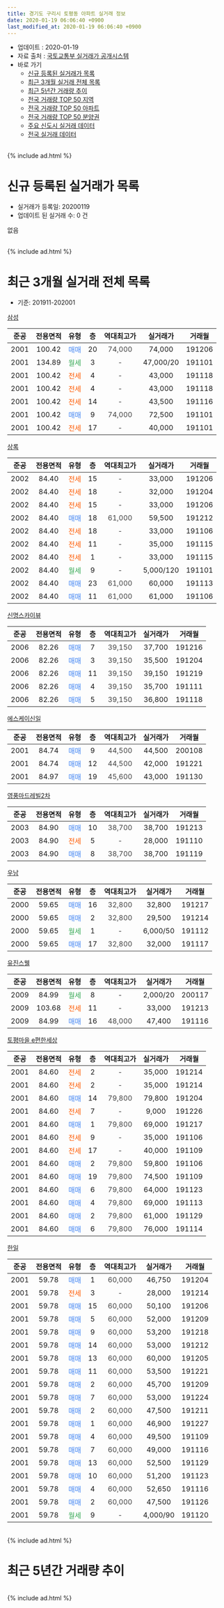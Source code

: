 ```yaml
---
title: 경기도 구리시 토평동 아파트 실거래 정보
date: 2020-01-19 06:06:40 +0900
last_modified_at: 2020-01-19 06:06:40 +0900
---
```


* 업데이트 : 2020-01-19
* 자료 출처 : [국토교통부 실거래가 공개시스템](http://rt.molit.go.kr)
* 바로 가기
    * [신규 등록된 실거래가 목록](#신규-등록된-실거래가-목록)
    * [최근 3개월 실거래 전체 목록](#최근-3개월-실거래-전체-목록)
    * [최근 5년간 거래량 추이](#최근-5년간-거래량-추이)
    * [전국 거래량 TOP 50 지역](https://apt-info.github.io/apt-trade-info/최근-3개월-전국에서-가장-거래가-많이-발생한-지역)
    * [전국 거래량 TOP 50 아파트](https://apt-info.github.io/apt-trade-info/최근-3개월-전국에서-가장-거래가-많이-발생한-아파트)
    * [전국 거래량 TOP 50 분양권](https://apt-info.github.io/apt-trade-info/최근-3개월-전국에서-가장-거래가-많이-발생한-분양권)
    * [주요 신도시 실거래 데이터](https://apt-info.github.io/apt-trade-info/주요-신도시)
    * [전국 실거래 데이터](https://apt-info.github.io/apt-trade-info/전국)
<br>
{% include ad.html %}
<br>

# 신규 등록된 실거래가 목록
* 실거래가 등록일: 20200119
* 업데이트 된 실거래 수: 0 건

없음

<br>
{% include ad.html %}
<br>

# 최근 3개월 실거래 전체 목록
* 기준: 201911-202001


[삼성](https://search.naver.com/search.naver?query=%EA%B2%BD%EA%B8%B0%EB%8F%84+%EA%B5%AC%EB%A6%AC%EC%8B%9C+%ED%86%A0%ED%8F%89%EB%8F%99+%EC%82%BC%EC%84%B1)

|준공|전용면적|유형|층|역대최고가|실거래가|거래월|
|:---:|:---:|:---:|:---:|:---:|:---:|:---:|
|2001|100.42|<span style="color:#4285f3">매매</span>|20|<span style="color:#444444">74,000</span>|74,000|191206|
|2001|134.89|<span style="color:#34a853">월세</span>|3|<span style="color:#444444">-</span>|47,000/20|191101|
|2001|100.42|<span style="color:#ff5a00">전세</span>|4|<span style="color:#444444">-</span>|43,000|191118|
|2001|100.42|<span style="color:#ff5a00">전세</span>|4|<span style="color:#444444">-</span>|43,000|191118|
|2001|100.42|<span style="color:#ff5a00">전세</span>|14|<span style="color:#444444">-</span>|43,500|191116|
|2001|100.42|<span style="color:#4285f3">매매</span>|9|<span style="color:#444444">74,000</span>|72,500|191101|
|2001|100.42|<span style="color:#ff5a00">전세</span>|17|<span style="color:#444444">-</span>|40,000|191101|

[상록](https://search.naver.com/search.naver?query=%EA%B2%BD%EA%B8%B0%EB%8F%84+%EA%B5%AC%EB%A6%AC%EC%8B%9C+%ED%86%A0%ED%8F%89%EB%8F%99+%EC%83%81%EB%A1%9D)

|준공|전용면적|유형|층|역대최고가|실거래가|거래월|
|:---:|:---:|:---:|:---:|:---:|:---:|:---:|
|2002|84.40|<span style="color:#ff5a00">전세</span>|15|<span style="color:#444444">-</span>|33,000|191206|
|2002|84.40|<span style="color:#ff5a00">전세</span>|18|<span style="color:#444444">-</span>|32,000|191204|
|2002|84.40|<span style="color:#ff5a00">전세</span>|15|<span style="color:#444444">-</span>|33,000|191206|
|2002|84.40|<span style="color:#4285f3">매매</span>|18|<span style="color:#444444">61,000</span>|59,500|191212|
|2002|84.40|<span style="color:#ff5a00">전세</span>|18|<span style="color:#444444">-</span>|33,000|191106|
|2002|84.40|<span style="color:#ff5a00">전세</span>|11|<span style="color:#444444">-</span>|35,000|191115|
|2002|84.40|<span style="color:#ff5a00">전세</span>|1|<span style="color:#444444">-</span>|33,000|191115|
|2002|84.40|<span style="color:#34a853">월세</span>|9|<span style="color:#444444">-</span>|5,000/120|191101|
|2002|84.40|<span style="color:#4285f3">매매</span>|23|<span style="color:#444444">61,000</span>|60,000|191113|
|2002|84.40|<span style="color:#4285f3">매매</span>|11|<span style="color:#444444">61,000</span>|61,000|191106|

[신명스카이뷰](https://search.naver.com/search.naver?query=%EA%B2%BD%EA%B8%B0%EB%8F%84+%EA%B5%AC%EB%A6%AC%EC%8B%9C+%ED%86%A0%ED%8F%89%EB%8F%99+%EC%8B%A0%EB%AA%85%EC%8A%A4%EC%B9%B4%EC%9D%B4%EB%B7%B0)

|준공|전용면적|유형|층|역대최고가|실거래가|거래월|
|:---:|:---:|:---:|:---:|:---:|:---:|:---:|
|2006|82.26|<span style="color:#4285f3">매매</span>|7|<span style="color:#444444">39,150</span>|37,700|191216|
|2006|82.26|<span style="color:#4285f3">매매</span>|3|<span style="color:#444444">39,150</span>|35,500|191204|
|2006|82.26|<span style="color:#4285f3">매매</span>|11|<span style="color:#444444">39,150</span>|39,150|191219|
|2006|82.26|<span style="color:#4285f3">매매</span>|4|<span style="color:#444444">39,150</span>|35,700|191111|
|2006|82.26|<span style="color:#4285f3">매매</span>|5|<span style="color:#444444">39,150</span>|36,800|191118|

[에스케이신일](https://search.naver.com/search.naver?query=%EA%B2%BD%EA%B8%B0%EB%8F%84+%EA%B5%AC%EB%A6%AC%EC%8B%9C+%ED%86%A0%ED%8F%89%EB%8F%99+%EC%97%90%EC%8A%A4%EC%BC%80%EC%9D%B4%EC%8B%A0%EC%9D%BC)

|준공|전용면적|유형|층|역대최고가|실거래가|거래월|
|:---:|:---:|:---:|:---:|:---:|:---:|:---:|
|2001|84.74|<span style="color:#4285f3">매매</span>|9|<span style="color:#444444">44,500</span>|44,500|200108|
|2001|84.74|<span style="color:#4285f3">매매</span>|12|<span style="color:#444444">44,500</span>|42,000|191221|
|2001|84.97|<span style="color:#4285f3">매매</span>|19|<span style="color:#444444">45,600</span>|43,000|191130|

[영풍마드레빌2차](https://search.naver.com/search.naver?query=%EA%B2%BD%EA%B8%B0%EB%8F%84+%EA%B5%AC%EB%A6%AC%EC%8B%9C+%ED%86%A0%ED%8F%89%EB%8F%99+%EC%98%81%ED%92%8D%EB%A7%88%EB%93%9C%EB%A0%88%EB%B9%8C2%EC%B0%A8)

|준공|전용면적|유형|층|역대최고가|실거래가|거래월|
|:---:|:---:|:---:|:---:|:---:|:---:|:---:|
|2003|84.90|<span style="color:#4285f3">매매</span>|10|<span style="color:#444444">38,700</span>|38,700|191213|
|2003|84.90|<span style="color:#ff5a00">전세</span>|5|<span style="color:#444444">-</span>|28,000|191110|
|2003|84.90|<span style="color:#4285f3">매매</span>|8|<span style="color:#444444">38,700</span>|38,700|191119|

[우남](https://search.naver.com/search.naver?query=%EA%B2%BD%EA%B8%B0%EB%8F%84+%EA%B5%AC%EB%A6%AC%EC%8B%9C+%ED%86%A0%ED%8F%89%EB%8F%99+%EC%9A%B0%EB%82%A8)

|준공|전용면적|유형|층|역대최고가|실거래가|거래월|
|:---:|:---:|:---:|:---:|:---:|:---:|:---:|
|2000|59.65|<span style="color:#4285f3">매매</span>|16|<span style="color:#444444">32,800</span>|32,800|191217|
|2000|59.65|<span style="color:#4285f3">매매</span>|2|<span style="color:#444444">32,800</span>|29,500|191214|
|2000|59.65|<span style="color:#34a853">월세</span>|1|<span style="color:#444444">-</span>|6,000/50|191112|
|2000|59.65|<span style="color:#4285f3">매매</span>|17|<span style="color:#444444">32,800</span>|32,000|191117|

[유진스웰](https://search.naver.com/search.naver?query=%EA%B2%BD%EA%B8%B0%EB%8F%84+%EA%B5%AC%EB%A6%AC%EC%8B%9C+%ED%86%A0%ED%8F%89%EB%8F%99+%EC%9C%A0%EC%A7%84%EC%8A%A4%EC%9B%B0)

|준공|전용면적|유형|층|역대최고가|실거래가|거래월|
|:---:|:---:|:---:|:---:|:---:|:---:|:---:|
|2009|84.99|<span style="color:#34a853">월세</span>|8|<span style="color:#444444">-</span>|2,000/20|200117|
|2009|103.68|<span style="color:#ff5a00">전세</span>|11|<span style="color:#444444">-</span>|33,000|191213|
|2009|84.99|<span style="color:#4285f3">매매</span>|16|<span style="color:#444444">48,000</span>|47,400|191116|

[토평마을 e편한세상](https://search.naver.com/search.naver?query=%EA%B2%BD%EA%B8%B0%EB%8F%84+%EA%B5%AC%EB%A6%AC%EC%8B%9C+%ED%86%A0%ED%8F%89%EB%8F%99+%ED%86%A0%ED%8F%89%EB%A7%88%EC%9D%84+e%ED%8E%B8%ED%95%9C%EC%84%B8%EC%83%81)

|준공|전용면적|유형|층|역대최고가|실거래가|거래월|
|:---:|:---:|:---:|:---:|:---:|:---:|:---:|
|2001|84.60|<span style="color:#ff5a00">전세</span>|2|<span style="color:#444444">-</span>|35,000|191214|
|2001|84.60|<span style="color:#ff5a00">전세</span>|2|<span style="color:#444444">-</span>|35,000|191214|
|2001|84.60|<span style="color:#4285f3">매매</span>|14|<span style="color:#444444">79,800</span>|79,800|191204|
|2001|84.60|<span style="color:#ff5a00">전세</span>|7|<span style="color:#444444">-</span>|9,000|191226|
|2001|84.60|<span style="color:#4285f3">매매</span>|1|<span style="color:#444444">79,800</span>|69,000|191217|
|2001|84.60|<span style="color:#ff5a00">전세</span>|9|<span style="color:#444444">-</span>|35,000|191106|
|2001|84.60|<span style="color:#ff5a00">전세</span>|17|<span style="color:#444444">-</span>|40,000|191109|
|2001|84.60|<span style="color:#4285f3">매매</span>|2|<span style="color:#444444">79,800</span>|59,800|191106|
|2001|84.60|<span style="color:#4285f3">매매</span>|19|<span style="color:#444444">79,800</span>|74,500|191109|
|2001|84.60|<span style="color:#4285f3">매매</span>|6|<span style="color:#444444">79,800</span>|64,000|191123|
|2001|84.60|<span style="color:#4285f3">매매</span>|4|<span style="color:#444444">79,800</span>|69,000|191113|
|2001|84.60|<span style="color:#4285f3">매매</span>|2|<span style="color:#444444">79,800</span>|61,000|191129|
|2001|84.60|<span style="color:#4285f3">매매</span>|6|<span style="color:#444444">79,800</span>|76,000|191114|


<script async src="//pagead2.googlesyndication.com/pagead/js/adsbygoogle.js"></script>
<!-- 기본 -->
<ins class="adsbygoogle"
     style="display:block"
     data-ad-client="ca-pub-1142216861245946"
     data-ad-slot="4805727019"
     data-ad-format="auto"
     data-full-width-responsive="true"></ins>
<script>
(adsbygoogle = window.adsbygoogle || []).push({});
</script>


[한일](https://search.naver.com/search.naver?query=%EA%B2%BD%EA%B8%B0%EB%8F%84+%EA%B5%AC%EB%A6%AC%EC%8B%9C+%ED%86%A0%ED%8F%89%EB%8F%99+%ED%95%9C%EC%9D%BC)

|준공|전용면적|유형|층|역대최고가|실거래가|거래월|
|:---:|:---:|:---:|:---:|:---:|:---:|:---:|
|2001|59.78|<span style="color:#4285f3">매매</span>|1|<span style="color:#444444">60,000</span>|46,750|191204|
|2001|59.78|<span style="color:#ff5a00">전세</span>|3|<span style="color:#444444">-</span>|28,000|191214|
|2001|59.78|<span style="color:#4285f3">매매</span>|15|<span style="color:#444444">60,000</span>|50,100|191206|
|2001|59.78|<span style="color:#4285f3">매매</span>|5|<span style="color:#444444">60,000</span>|52,000|191209|
|2001|59.78|<span style="color:#4285f3">매매</span>|9|<span style="color:#444444">60,000</span>|53,200|191218|
|2001|59.78|<span style="color:#4285f3">매매</span>|14|<span style="color:#444444">60,000</span>|53,000|191212|
|2001|59.78|<span style="color:#4285f3">매매</span>|13|<span style="color:#444444">60,000</span>|60,000|191205|
|2001|59.78|<span style="color:#4285f3">매매</span>|11|<span style="color:#444444">60,000</span>|53,500|191221|
|2001|59.78|<span style="color:#4285f3">매매</span>|2|<span style="color:#444444">60,000</span>|45,700|191209|
|2001|59.78|<span style="color:#4285f3">매매</span>|7|<span style="color:#444444">60,000</span>|53,000|191224|
|2001|59.78|<span style="color:#4285f3">매매</span>|2|<span style="color:#444444">60,000</span>|47,500|191211|
|2001|59.78|<span style="color:#4285f3">매매</span>|1|<span style="color:#444444">60,000</span>|46,900|191227|
|2001|59.78|<span style="color:#4285f3">매매</span>|4|<span style="color:#444444">60,000</span>|49,500|191109|
|2001|59.78|<span style="color:#4285f3">매매</span>|7|<span style="color:#444444">60,000</span>|49,000|191116|
|2001|59.78|<span style="color:#4285f3">매매</span>|13|<span style="color:#444444">60,000</span>|52,500|191129|
|2001|59.78|<span style="color:#4285f3">매매</span>|10|<span style="color:#444444">60,000</span>|51,200|191123|
|2001|59.78|<span style="color:#4285f3">매매</span>|4|<span style="color:#444444">60,000</span>|52,650|191116|
|2001|59.78|<span style="color:#4285f3">매매</span>|2|<span style="color:#444444">60,000</span>|47,500|191126|
|2001|59.78|<span style="color:#34a853">월세</span>|9|<span style="color:#444444">-</span>|4,000/90|191120|


<br>
{% include ad.html %}
<br>

# 최근 5년간 거래량 추이


<div style="width:100%;">
    <canvas id="deal_progress" height="200"></canvas>
</div>

<script>
new Chart(document.getElementById("deal_progress"), {
    type: 'line',
    data: {
        labels: ['201501','201502','201503','201504','201505','201506','201507','201508','201509','201510','201511','201512','201601','201602','201603','201604','201605','201606','201607','201608','201609','201610','201611','201612','201701','201702','201703','201704','201705','201706','201707','201708','201709','201710','201711','201712','201801','201802','201803','201804','201805','201806','201807','201808','201809','201810','201811','201812','201901','201902','201903','201904','201905','201906','201907','201908','201909','201910','201911','201912','202001'],
        datasets: [{
            label: '매매',
            pointRadius: 1,
            data: [31, 18, 60, 24, 17, 19, 15, 24, 13, 22, 19, 11, 8, 15, 17, 15, 16, 23, 18, 33, 20, 32, 13, 8, 9, 10, 17, 20, 26, 36, 35, 22, 30, 21, 12, 18, 15, 20, 28, 6, 6, 13, 19, 31, 29, 18, 7, 8, 4, 7, 8, 20, 11, 9, 17, 27, 23, 37, 21, 22, 1],
            borderColor: "rgba(255, 201, 14, 1)",
            backgroundColor: "rgba(255, 201, 14, 0.5)",
            fill: false,
            lineTension: 0
        },{
            label: '전월세',
            pointRadius: 1,
            data: [26, 22, 34, 29, 36, 14, 18, 20, 11, 22, 22, 19, 22, 27, 34, 21, 15, 20, 22, 27, 18, 16, 21, 15, 28, 26, 22, 22, 21, 11, 21, 17, 21, 11, 15, 13, 12, 11, 23, 9, 8, 17, 13, 11, 17, 12, 17, 14, 15, 14, 24, 12, 13, 11, 14, 20, 20, 12, 14, 8, 1],
            borderColor: "rgba(0, 141, 185, 1)",
            backgroundColor: "rgba(0, 141, 185, 0.5)",
            fill: false,
            lineTension: 0
        }
        ]
    },
    options: {
        responsive: true,
        title: {
            display: false
        },
        tooltips: {
            mode: 'index',
            intersect: false
        },
        hover: {
            mode: 'nearest',
            intersect: true
        },
        scales: {
            xAxes: [{
                display: true,
                scaleLabel: {
                    display: true,
                    labelString: '년/월'
                }
            }],
            yAxes: [{
                display: true,
                ticks: {
                    suggestedMin: 0,
                },
                scaleLabel: {
                    display: true,
                    labelString: '실거래 수'
                }
            }]
        }
    }
});

</script>


<br>
{% include ad.html %}
<br>

